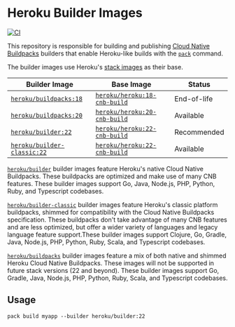 # Heroku Builder Images

[![CI](https://github.com/heroku/builder/actions/workflows/build-test-publish.yml/badge.svg)](https://github.com/heroku/builder/actions/workflows/build-test-publish.yml)

This repository is responsible for building and publishing [Cloud Native Buildpacks](https://buildpacks.io)
builders that enable Heroku-like builds with the [`pack`](https://github.com/buildpacks/pack) command.

The builder images use Heroku's [stack images](https://github.com/heroku/stack-images) as their base.

| Builder Image                                       | Base Image                                  | Status      |
|-----------------------------------------------------|---------------------------------------------|-------------|
| [`heroku/buildpacks:18`][buildpacks-tags]           | [`heroku/heroku:18-cnb-build`][heroku-tags] | End-of-life |
| [`heroku/buildpacks:20`][buildpacks-tags]           | [`heroku/heroku:20-cnb-build`][heroku-tags] | Available   |
| [`heroku/builder:22`][builder-tags]                 | [`heroku/heroku:22-cnb-build`][heroku-tags] | Recommended |
| [`heroku/builder-classic:22`][builder-classic-tags] | [`heroku/heroku:22-cnb-build`][heroku-tags] | Available   |

[`heroku/builder`][builder-tags] builder images feature Heroku's native Cloud Native Buildpacks. These buildpacks are optimized and make use of many CNB features. These builder images support Go, Java, Node.js, PHP, Python, Ruby, and Typescript codebases.

[`heroku/builder-classic`][builder-classic-tags] builder images feature Heroku's classic platform buildpacks, shimmed for compatibility with the Cloud Native Buildpacks specification. These buildpacks don't take advantage of many CNB features and are less optimized, but offer a wider variety of languages and legacy language feature support.These builder images support Clojure, Go, Gradle, Java, Node.js, PHP, Python, Ruby, Scala, and Typescript codebases.

[`heroku/buildpacks`][buildpacks-tags] builder images feature a mix of both native and shimmed Heroku Cloud Native Buildpacks. These images will not be supported in future stack versions (22 and beyond). These builder images support Go, Gradle, Java, Node.js, PHP, Python, Ruby, Scala, and Typescript codebases.

## Usage

`pack build myapp --builder heroku/builder:22`

[builder-tags]: https://hub.docker.com/r/heroku/builder/tags
[builder-classic-tags]: https://hub.docker.com/r/heroku/builder-classic/tags
[buildpacks-tags]: https://hub.docker.com/r/heroku/buildpacks/tags
[heroku-tags]: https://hub.docker.com/r/heroku/heroku/tags

